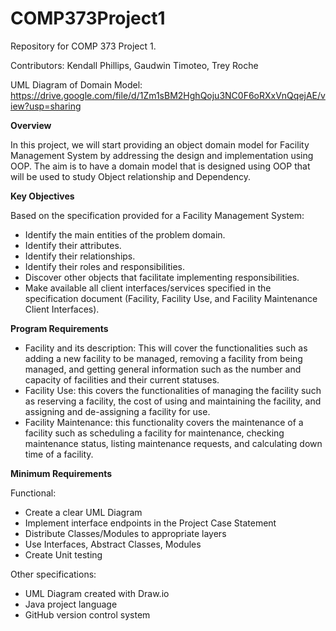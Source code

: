 # COMP373Project1
Repository for COMP 373 Project 1.

Contributors: Kendall Phillips, Gaudwin Timoteo, Trey Roche

UML Diagram of Domain Model: https://drive.google.com/file/d/1Zm1sBM2HghQoju3NC0F6oRXxVnQqejAE/view?usp=sharing

**Overview**

In this project, we will start providing an object domain model for Facility Management System by addressing the design and implementation using OOP. The aim is to have a domain model that is designed using OOP that will be used to study Object relationship and Dependency.


**Key Objectives**

Based on the specification provided for a Facility Management System:
- Identify the main entities of the problem domain. 
- Identify their attributes. 
- Identify their relationships.
- Identify their roles and responsibilities.
- Discover other objects that facilitate implementing responsibilities. 
- Make available all client interfaces/services specified in the specification document (Facility, Facility Use, and Facility Maintenance Client Interfaces).

**Program Requirements**
- Facility and its description: This will cover the functionalities such as adding a new facility to be managed, removing a facility from being managed, and getting general information such as the number and capacity of facilities and their current statuses. 
- Facility Use: this covers the functionalities of managing the facility such as reserving a facility, the cost of using and maintaining the facility, and assigning and de-assigning a facility for use.
- Facility Maintenance: this functionality covers the maintenance of a facility such as scheduling a facility for maintenance, checking maintenance status, listing maintenance requests, and calculating down time of a facility.

**Minimum Requirements**

Functional:
- Create a clear UML Diagram
- Implement interface endpoints in the Project Case Statement
- Distribute Classes/Modules to appropriate layers
- Use Interfaces, Abstract Classes, Modules
- Create Unit testing

Other specifications:
- UML Diagram created with Draw.io
- Java project language
- GitHub version control system

